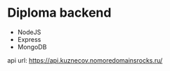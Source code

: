 # Diploma backend #

* NodeJS
* Express
* MongoDB

api url: https://api.kuznecov.nomoredomainsrocks.ru/

